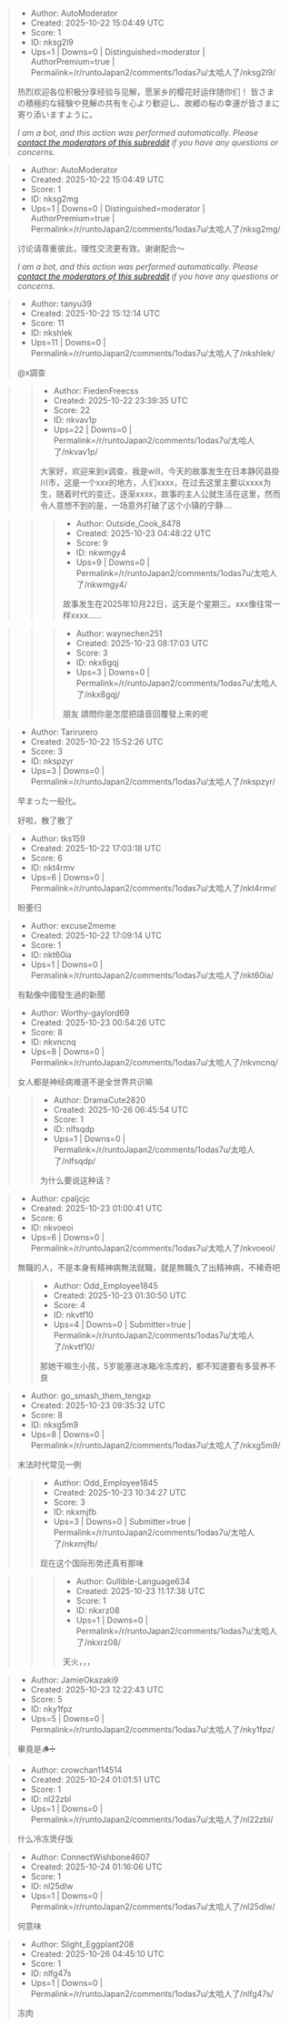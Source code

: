 > - Author: AutoModerator
> - Created: 2025-10-22 15:04:49 UTC
> - Score: 1
> - ID: nksg2l9
> - Ups=1 | Downs=0 | Distinguished=moderator | AuthorPremium=true | Permalink=/r/runtoJapan2/comments/1odas7u/太哈人了/nksg2l9/
>
> 热烈欢迎各位积极分享经验与见解，愿家乡的樱花好运伴随你们！
> 皆さまの積極的な経験や見解の共有を心より歓迎し、故郷の桜の幸運が皆さまに寄り添いますように。
> 
> *I am a bot, and this action was performed automatically. Please [contact the moderators of this subreddit](/message/compose/?to=/r/runtoJapan2) if you have any questions or concerns.*

> - Author: AutoModerator
> - Created: 2025-10-22 15:04:49 UTC
> - Score: 1
> - ID: nksg2mg
> - Ups=1 | Downs=0 | Distinguished=moderator | AuthorPremium=true | Permalink=/r/runtoJapan2/comments/1odas7u/太哈人了/nksg2mg/
>
> 讨论请尊重彼此，理性交流更有效。谢谢配合～
> 
> 
> *I am a bot, and this action was performed automatically. Please [contact the moderators of this subreddit](/message/compose/?to=/r/runtoJapan2) if you have any questions or concerns.*

> - Author: tanyu39
> - Created: 2025-10-22 15:12:14 UTC
> - Score: 11
> - ID: nkshlek
> - Ups=11 | Downs=0 | Permalink=/r/runtoJapan2/comments/1odas7u/太哈人了/nkshlek/
>
> @x調查

>> - Author: FiedenFreecss
>> - Created: 2025-10-22 23:39:35 UTC
>> - Score: 22
>> - ID: nkvav1p
>> - Ups=22 | Downs=0 | Permalink=/r/runtoJapan2/comments/1odas7u/太哈人了/nkvav1p/
>>
>> 大家好，欢迎来到x调查，我是will，今天的故事发生在日本静冈县掛川市，这是一个xxx的地方，人们xxxx，在过去这里主要以xxxx为生，随着时代的变迁，逐渐xxxx，故事的主人公就生活在这里，然而令人意想不到的是，一场意外打破了这个小镇的宁静….

>>> - Author: Outside_Cook_8478
>>> - Created: 2025-10-23 04:48:22 UTC
>>> - Score: 9
>>> - ID: nkwmgy4
>>> - Ups=9 | Downs=0 | Permalink=/r/runtoJapan2/comments/1odas7u/太哈人了/nkwmgy4/
>>>
>>> 故事发生在2025年10月22日，这天是个星期三。xxx像往常一样xxxx......

>>> - Author: waynechen251
>>> - Created: 2025-10-23 08:17:03 UTC
>>> - Score: 3
>>> - ID: nkx8gqj
>>> - Ups=3 | Downs=0 | Permalink=/r/runtoJapan2/comments/1odas7u/太哈人了/nkx8gqj/
>>>
>>> 朋友 請問你是怎麼把語音回覆發上來的呢

> - Author: Tarirurero
> - Created: 2025-10-22 15:52:26 UTC
> - Score: 3
> - ID: nkspzyr
> - Ups=3 | Downs=0 | Permalink=/r/runtoJapan2/comments/1odas7u/太哈人了/nkspzyr/
>
> 早まった一般化。　　
> 
> 
> 好啦，散了散了

> - Author: tks159
> - Created: 2025-10-22 17:03:18 UTC
> - Score: 6
> - ID: nkt4rmv
> - Ups=6 | Downs=0 | Permalink=/r/runtoJapan2/comments/1odas7u/太哈人了/nkt4rmv/
>
> 盼董归

> - Author: excuse2meme
> - Created: 2025-10-22 17:09:14 UTC
> - Score: 1
> - ID: nkt60ia
> - Ups=1 | Downs=0 | Permalink=/r/runtoJapan2/comments/1odas7u/太哈人了/nkt60ia/
>
> 有點像中國發生過的新聞

> - Author: Worthy-gaylord69
> - Created: 2025-10-23 00:54:26 UTC
> - Score: 8
> - ID: nkvncnq
> - Ups=8 | Downs=0 | Permalink=/r/runtoJapan2/comments/1odas7u/太哈人了/nkvncnq/
>
> 女人都是神经病难道不是全世界共识嘛

>> - Author: DramaCute2820
>> - Created: 2025-10-26 06:45:54 UTC
>> - Score: 1
>> - ID: nlfsqdp
>> - Ups=1 | Downs=0 | Permalink=/r/runtoJapan2/comments/1odas7u/太哈人了/nlfsqdp/
>>
>> 为什么要说这种话？

> - Author: cpaljcjc
> - Created: 2025-10-23 01:00:41 UTC
> - Score: 6
> - ID: nkvoeoi
> - Ups=6 | Downs=0 | Permalink=/r/runtoJapan2/comments/1odas7u/太哈人了/nkvoeoi/
>
> 無職的人，不是本身有精神病無法就職，就是無職久了出精神病，不稀奇吧

>> - Author: Odd_Employee1845
>> - Created: 2025-10-23 01:30:50 UTC
>> - Score: 4
>> - ID: nkvtf10
>> - Ups=4 | Downs=0 | Submitter=true | Permalink=/r/runtoJapan2/comments/1odas7u/太哈人了/nkvtf10/
>>
>> 那她干嘛生小孩，5岁能塞进冰箱冷冻库的，都不知道要有多营养不良

> - Author: go_smash_them_tengxp
> - Created: 2025-10-23 09:35:32 UTC
> - Score: 8
> - ID: nkxg5m9
> - Ups=8 | Downs=0 | Permalink=/r/runtoJapan2/comments/1odas7u/太哈人了/nkxg5m9/
>
> 末法时代常见一例

>> - Author: Odd_Employee1845
>> - Created: 2025-10-23 10:34:27 UTC
>> - Score: 3
>> - ID: nkxmjfb
>> - Ups=3 | Downs=0 | Submitter=true | Permalink=/r/runtoJapan2/comments/1odas7u/太哈人了/nkxmjfb/
>>
>> 现在这个国际形势还真有那味

>>> - Author: Gullible-Language634
>>> - Created: 2025-10-23 11:17:38 UTC
>>> - Score: 1
>>> - ID: nkxrz08
>>> - Ups=1 | Downs=0 | Permalink=/r/runtoJapan2/comments/1odas7u/太哈人了/nkxrz08/
>>>
>>> 天火，，，

> - Author: JamieOkazaki9
> - Created: 2025-10-23 12:22:43 UTC
> - Score: 5
> - ID: nky1fpz
> - Ups=5 | Downs=0 | Permalink=/r/runtoJapan2/comments/1odas7u/太哈人了/nky1fpz/
>
> 畢竟是🪵➗

> - Author: crowchan114514
> - Created: 2025-10-24 01:01:51 UTC
> - Score: 1
> - ID: nl22zbl
> - Ups=1 | Downs=0 | Permalink=/r/runtoJapan2/comments/1odas7u/太哈人了/nl22zbl/
>
> 什么冷冻煲仔饭

> - Author: ConnectWishbone4607
> - Created: 2025-10-24 01:16:06 UTC
> - Score: 1
> - ID: nl25dlw
> - Ups=1 | Downs=0 | Permalink=/r/runtoJapan2/comments/1odas7u/太哈人了/nl25dlw/
>
> 何意味

> - Author: Slight_Eggplant208
> - Created: 2025-10-26 04:45:10 UTC
> - Score: 1
> - ID: nlfg47s
> - Ups=1 | Downs=0 | Permalink=/r/runtoJapan2/comments/1odas7u/太哈人了/nlfg47s/
>
> 冻肉
